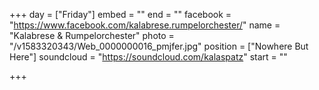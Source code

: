 +++
day = ["Friday"]
embed = ""
end = ""
facebook = "https://www.facebook.com/kalabrese.rumpelorchester/"
name = "Kalabrese & Rumpelorchester"
photo = "/v1583320343/Web_0000000016_pmjfer.jpg"
position = ["Nowhere But Here"]
soundcloud = "https://soundcloud.com/kalaspatz"
start = ""

+++
